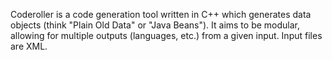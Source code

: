 Coderoller is a code generation tool written in C++ which generates data objects (think "Plain Old Data" or "Java Beans"). It aims to be modular, allowing for multiple outputs (languages, etc.) from a given input. Input files are XML.
